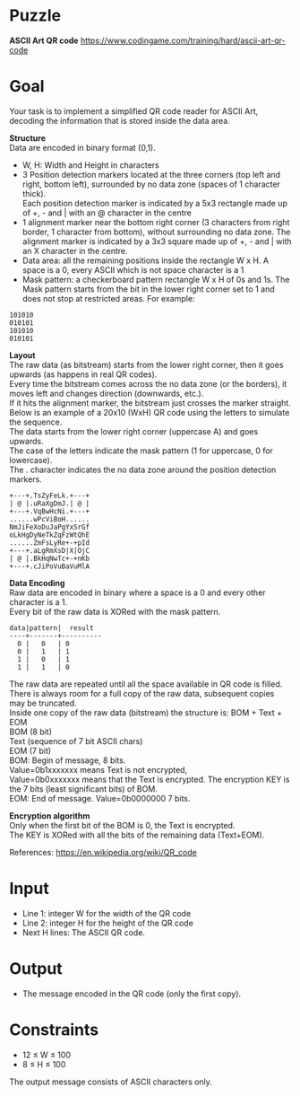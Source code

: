# Puzzle
**ASCII Art QR code** https://www.codingame.com/training/hard/ascii-art-qr-code

# Goal 
Your task is to implement a simplified QR code reader for ASCII Art, decoding the information that is stored inside the data area.

**Structure**  
Data are encoded in binary format (0,1).  
- W, H: Width and Height in characters
- 3 Position detection markers located at the three corners (top left and right, bottom left), surrounded by no data zone (spaces of 1 character thick).  
Each position detection marker is indicated by a 5x3 rectangle made up of +, - and | with an @ character in the centre  
- 1 alignment marker near the bottom right corner (3 characters from right border, 1 character from bottom), without surrounding no data zone. 
The alignment marker is indicated by a 3x3 square made up of +, - and | with an X character in the centre.  
- Data area: all the remaining positions inside the rectangle W x H. A space is a 0, every ASCII which is not space character is a 1
- Mask pattern: a checkerboard pattern rectangle W x H of 0s and 1s.
The Mask pattern starts from the bit in the lower right corner set to 1 and does not stop at restricted areas. For example:
```
101010  
010101  
101010  
010101  
```

**Layout**  
The raw data (as bitstream) starts from the lower right corner, then it goes upwards (as happens in real QR codes).  
Every time the bitstream comes across the no data zone (or the borders), it moves left and changes direction (downwards, etc.).  
If it hits the alignment marker, the bitstream just crosses the marker straight. 
Below is an example of a 20x10 (WxH) QR code using the letters to simulate the sequence.  
The data starts from the lower right corner (uppercase A) and goes upwards.  
The case of the letters indicate the mask pattern (1 for uppercase, 0 for lowercase).  
The . character indicates the no data zone around the position detection markers. 
```
+---+.TsZyFeLk.+---+  
| @ |.uRaXgDmJ.| @ |  
+---+.VqBwHcNi.+---+  
......wPcViBoH......  
NmJiFeXoDuJaPgYxSrGf  
oLkHgDyNeTkZqFzWtQhE  
......ZmFsLyRe+-+pId  
+---+.aLgRmXsD|X|OjC  
| @ |.BkHqNwTc+-+nKb  
+---+.cJiPoVuBaVuMlA  
```

**Data Encoding**  
Raw data are encoded in binary where a space is a 0 and every other character is a 1.  
Every bit of the raw data is XORed with the mask pattern.  
```
data|pattern|  result
----+-------+----------
  0 |   0   | 0
  0 |   1   | 1 
  1 |   0   | 1
  1 |   1   | 0
```

The raw data are repeated until all the space available in QR code is filled.  
There is always room for a full copy of the raw data, subsequent copies may be truncated.  
Inside one copy of the raw data (bitstream) the structure is: 
BOM + Text + EOM  
BOM (8 bit)  
Text (sequence of 7 bit ASCII chars)  
EOM (7 bit)  
BOM: Begin of message, 8 bits.  
Value=0b1xxxxxxx means Text is not encrypted,  
Value=0b0xxxxxxx means that the Text is encrypted. The encryption KEY is the 7 bits (least significant bits) of BOM.  
EOM: End of message. Value=0b0000000 7 bits.  

**Encryption algorithm**  
Only when the first bit of the BOM is 0, the Text is encrypted.  
The KEY is XORed with all the bits of the remaining data (Text+EOM).  

References: https://en.wikipedia.org/wiki/QR_code  

# Input
* Line 1: integer W for the width of the QR code
* Line 2: integer H for the height of the QR code
* Next H lines: The ASCII QR code.

# Output
* The message encoded in the QR code (only the first copy).

# Constraints
* 12 ≤ W ≤ 100
* 8 ≤ H ≤ 100
  
The output message consists of ASCII characters only.
